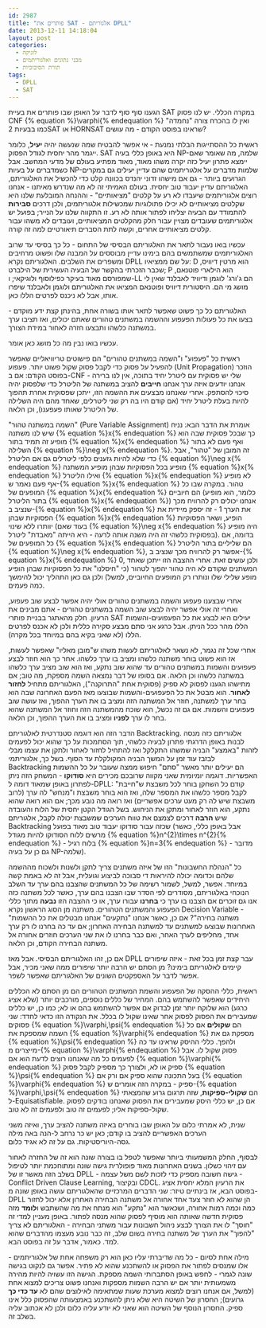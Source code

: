 ```yaml
---
id: 2987
title: "פותרים את SAT - אלגוריתם DPLL"
date: 2013-12-11 14:18:04
layout: post
categories: 
  - לוגיקה
  - מבני נתונים ואלגוריתמים
  - תורת הסיבוכיות
tags: 
  - DPLL
  - SAT
---
```

הגענו סוף סוף לדבר על האופן שבו פותרים את בעיית SAT במקרה הכללי. יש לנו פסוק CNF {% equation %}\varphi{% endequation %} ואין לו בהכרח צורה "נחמדה" כמו בבעיות 2SAT או HORNSAT שראינו בפוסט הקודם - מה עושים?

ראשית כל ההסתייגות הבלתי נמנעת - אי אפשר להבטיח שמה שנעשה יהיה <strong>יעיל</strong>, כלומר ייגמר מהר יחסית לגודל הפסוק. SAT היא באופן כללי בעיה NP-שלמה, מה שאומר שאם יימצא פתרון יעיל כזה יקרה משהו מאוד, מאוד מפתיע בעולם של מדעי המחשב. אבל כשמדברים על בעיות NP-שלמות מדברים על אלגוריתמים שהם עדיין יעילים גם במקרים הגרועים ביותר - גם אם מישהו זדוני יהנדס בכוונה קלט כדי להכשיל את האלגוריתם, האלגוריתם עדיין יעבוד טוב יחסית. בעולם האמיתי זה לא מה שנדרש מאיתנו - אנחנו רוצים אלגוריתמים שיעבדו לא רע על קלטים "מציאותיים" - וההנחה המובלעת שלנו היא שקלטים מציאותיים לא יכילו פתולוגיות שמכשילות אלגוריתמים, ולכן דרכים <strong>סבירות</strong> להתמודד עם הבעיה יצליחו לפתור אותה לא רע. זו התקווה שלנו על הנייר; בפועל יש אלגוריתמים שעובדים מצויין עבור חלק מהקלטים המציאותיים, ועובדים לא משהו עבור קלטים מציאותיים אחרים, וקשה לתת הסברים תיאורטיים למה זה קורה.

עכשיו בואו נעבור לתאר את האלגוריתם הבסיסי של התחום - כל כך בסיסי עד שרוב האלגוריתמים שמשתמשים בהם בימינו עדיין מבוססים על המבנה שלו ופשוט מרחיבים ומשפרים את השלבים. האלגוריתם נקרא DPLL על שם ממציאיו: D הוא מרטין דיוויס, שכבר הזכרתי בהקשר של הבעיה העשירית של הילברט; P הוא הילארי פוטנאם, שמפורסם מאוד בעיקר כפילוסוף ולוגיקאי; ו-LL הם ג'ורג' לוגמן ודיוויד לאבלנד שאין לי מושג מי הם. היסטורית דיוויס ופוטנאם המציאו את האלגוריתם ולוגמן ולאבלנד שיפרו אותו, אבל לא ניכנס לפרטים הללו כאן.

האלגוריתם כל כך פשוט שאפשר לתאר אותו בשורה אחת, בהינתן קצת ידע מוקדם - בצעו את כל פעולות הפעפוע וההשמה במשתנים טהורים שאתם יכולים, ואז תציבו ערך במשתנה כלשהו ותבצעו חזרה לאחור במידת הצורך.

עכשיו בואו נבין מה כל מושג כאן אומר.

ראשית כל "פעפוע" ו"השמה במשתנים טהורים" הם פישוטים טריוויאליים שאפשר להפעיל על פסוק כדי לקבל פסוק שקול פשוט יותר. פעפוע (Unit Propagation) הוזכר בפוסט הקודם: אם ב-CNF שלי יש פסוקית עם ליטרל יחיד בתוכה, אין לנו ברירה - אנחנו יודעים איזה ערך אנחנו <strong>חייבים</strong> להציב במשתנה של הליטרל כדי שלפסוק יהיה סיכוי להסתפק. אחרי שאנחנו מבצעים את ההשמה הזו, ייתכן שפסוקית אחרת תהפוך להיות בעלת ליטרל יחיד (אם קודם היו בה רק שני ליטרלים, שאחד מהם היה השלילה של הליטרל שאותו פעפענו), וכן הלאה.

"השמה במשתנה טהור" (Pure Variable Assignment) אומרת את הדבר הבא: נניח שיש לנו משתנה {% equation %}x{% endequation %} כך שבכל פסוקית שבה הוא מופיע זה תמיד בתור {% equation %}x{% endequation %} ואף פעם לא בתור השלילה {% equation %}\neg x{% endequation %}. זה המובן של "טהור", אבל כדי שלא להיות גזענים כלפי ליטרלים גם אם הליטרל {% equation %}\neg x{% endequation %} מופיע בכל הפסוקיות שבהן מופיע המשתנה {% equation %}x{% endequation %} ואילו הליטרל {% equation %}x{% endequation %} לא מופיע אף פעם נאמר ש-{% equation %}x{% endequation %} טהור. במקרה שבו כל המופעים של {% equation %}x{% endequation %} הם חיוביים (כלומר, הוא מופיע בתור הליטרל {% equation %}x{% endequation %}) אנחנו יכולים רק להרוויח מכך שנציב ב-{% equation %}x{% endequation %} את הערך 1 - זה יספק מיידית את הפסוקיות שבהן {% equation %}x{% endequation %} הופיע, ושאר הפסוקיות יוותרו ללא שינוי (בעוד שאם {% equation %}\neg x{% endequation %} היה מופיע בפסוקית כלשהי זה היה משנה אותה לרעה - היא הייתה "מאבדת" ליטרל). בדומה, אם כל המופעים של {% equation %}x{% endequation %} הם שליליים בתור הליטרל {% equation %}\neg x{% endequation %}, אפשר רק להרוויח מכך שנציב ב-{% equation %}x{% endequation %} 0, ולכן עושים זאת. אחרי ההצבה הזו ייתכן שאחד המשתנים שקודם לא היה טהור יהפוך לטהור (כי "חיסלנו" את כל הפסוקיות שבהן הופיע מופע שלילי שלו ונותרו רק המופעים החיוביים, למשל) ולכן גם כאן התהליך יכול להימשך כמה פעמים.

אחרי שבצענו פעפוע והשמה במשתנים טהורים אולי יהיה אפשר לבצע שוב פעפוע, ואחרי זה אולי אפשר יהיה לבצע שוב השמה במשתנים טהורים - אתם מבינים את הרעיון. חלק מהאתגר בבניית פותרי SAT יעילים היא לבצע את כל הפעפועים-והשמות הללו מהר ככל הניתן. אבל כרגע אני סתם מבצע סקירה כללית ולכן לא אכנס לפרטים הללו (לא שאני בקיא בהם במיוחד בכל מקרה).

אחרי שכל זה נגמר, לא נשאר לאלגוריתם לעשות משהו ש"מובן מאליו" שאפשר לעשות, אז הוא פשוט בוחר משתנה כלשהו ומציב בו ערך כלשהו. אחר כך הוא חוזר לבצע פעפועים והשמות במשתנים טהורים עד שהוא שוב נתקע, ואז הוא שוב מציב ערך כלשהו במשתנה כלשהו וכן הלאה. אם בסופו של דבר נמצאה השמה מספקת, מה טוב; אם מתישהו הגענו לפסוק לא ספיק (פסוקית אחת "התרוקנה"), האלגוריתם מתחיל <strong>לחזור לאחור</strong>. הוא מבטל את כל הפעפועים-והשמות שבוצעו מאז הפעם האחרונה שבה הוא בחר ערך למשתנה, חוזר אל המשתנה הזה ומציב בו את הערך ההפוך, ואז עושה שוב פעפועים והשמות. אם גם זה נכשל, הוא שוכח מהמשתנה הזה וחוזר אל המשתנה שהוא בחר לו ערך <strong>לפניו</strong> ומציב בו את הערך ההפוך, וכן הלאה.

הדבר הזה הוא דוגמה סטנדרטית לאלגוריתם Backtracking. אלגוריתם כזה מנסה לבנות באופן הדרגתי פתרון לבעיה כלשהי, תוך הסתמכות על כך שהוא יכול לפעמים לזהות "באמצע" הבניה שמשהו התקלקל ואז להתחיל לחזור לאחור ולתקן את עצמו מבלי לבזבז עוד זמן על המשך הבניה המקולקלת עד הסוף. בשל כך, אלגוריתמי Backtracking הם יעילים יותר מאשר "סתם" חיפוש ממצה שעובר על כל ההשמות האפשריות. דוגמה יומיומית שאני מקווה שרובכם מכירים היא <strong>סודוקו</strong> - המשחק הזה ניתן לפתרון באופן שמאוד דומה ל-DPLL: קודם כל השחקן בוחר לכל משבצת ש"חייבת" לקבל מספר כלשהו את המספר שלה, ואז הוא בוחר משבצת ו"מנחש" לה ערך (לרוב משבצת שיש לה רק מעט ערכים אפשריים) ואז רואה מה נובע מכך; אם הוא רואה שהוא נתקע, הוא חוזר לאחור ומתקן את הניחוש. בשל הגודל הקטן יחסית של הלוח והעובדה שיש <strong>הרבה</strong> דרכים לצמצם את טווח הערכים שמשבצת יכולה לקבל, אלגוריתם Backtracking שכזה עבור סודוקו יעבוד טוב מאוד בפועל (אבל באופן כללי, כאשר מרשים ללוח הסודוקו להיות מגודל {% equation %}n^{2}\times n^{2}{% endequation %} - בלוח רגיל {% equation %}n=3{% endequation %} - מדובר גם כן על בעיה NP-שלמה).

כל "הנהלת החשבונות" הזו של איזה משתנים צריך לתקן ולשנות ולשכוח מההשמה שלהם וכדומה יכולה להיראות די סבוכה לביצוע וגועלית, אבל זה לא באמת קשה במיוחד. אפשר, למשל, לשמור רשימה של כל המשתנים שהצבנו בהם ערך עד השלב הנוכחי באלגוריתם, מסודרים לפי הסדר שבו הצבנו בהם ערך, כאשר לכל משתנה כזה אנו גם זוכרים אם הצבנו בו ערך כי <strong>בחרנו</strong> עבורו ערך, או כי ההצבה הזו <strong>נבעה</strong> מתוך כללי הפעפוע והמשתנים הטהורים. משתנה מן הסוג הראשון נקרא Decision Variable - "משתנה בחירה"? אם כן, כאשר אנחנו "נתקעים" אנחנו מבטלים את כל ההשמות האחרונות שבוצעו למשתנים עד למשתנה הבחירה האחרון; אם עד כה בחרנו לו רק ערך אחד, מחליפים לערך האחר, ואם כבר בחרנו לו את שני הערכים חוזרים אחורה אל משתנה הבחירה הקודם, וכן הלאה.

אם כן, זהו האלגוריתם הבסיסי. אבל מאז DPLL עבר קצת זמן בכל זאת - איזה שיפורים קיימים לאלגוריתם בימינו? מן הסתם יש הרבה יותר שיפורים ממה שאני מכיר, אבל אפשר לדבר על האספקטים השונים של האלגוריתם שאפשר לשפר.

ראשית, כללי ההסקה של הפעפוע והשמת המשתנים הטהורים הם מן הסתם לא הכללים היחידים שאפשר להשתמש בהם. המחיר של כללים נוספים, מורכבים יותר (שלא אציג כרגע) הוא שלוקח יותר זמן לבדוק אם אפשר להשתמש בהם או לא; כמו כן, יש כללים שמעבירים את הפסוק לפסוק אחר שאינו שקול לו בכלל. את הנקודה הזו כדאי לחדד: שני פסוקים {% equation %}\varphi,\psi{% endequation %} הם <strong>שקולים</strong> אם כל השמה שמספקת את {% equation %}\varphi{% endequation %} מספקת גם את {% equation %}\psi{% endequation %} ולהפך. כללי ההיסק שראינו עד כה מייצרים מ-{% equation %}\varphi{% endequation %} פסוק שקול לו. אבל לפעמים כל מה שאנחנו רוצים לדעת הוא אם {% equation %}\varphi{% endequation %} ספיק או לא, ולצורך כך מספיק לקבל פסוק {% equation %}\psi{% endequation %} בעל התכונה שהוא ספיק אם ורק אם {% equation %}\varphi{% endequation %} ספיק - במקרה הזה אומרים ש-{% equation %}\varphi,\psi{% endequation %} הם <strong>שקולי-ספיקות</strong>, שזה תרגום גרוע שהמצאתי ל-Equisatisfiable. אם כן, יש כללי היסק שמעבירים את הפסוק שאנחנו בודקים לפסוק שקול-ספיקות אליו; לפעמים זה טוב ולפעמים זה לא טוב.

שנית, לא אמרתי כלום על האופן שבו בוחרים באיזה משתנה להציב ערך, ואיזה משני הערכים האפשריים להציב בו קודם; כאן יש כר נרחב ל-הנה באה מילה גסה-היוריסטיקות. גם על זה לא אגיד כלום.

לבסוף, החלק המשמעותי ביותר שאפשר לטפל בו בצורה שונה הוא זה של החזרה לאחור עם זיהוי כשלון. בשנים האחרונות מאוד פופולרית גישה שונה ומתוחכמת יותר לטיפול בשלב הזה מאשר זו של DPLL - גישה חשובה מספיק כדי לזכות לשם משל עצמה - Conflict Driven Clause Learning, ובקיצור CDCL. את הרעיון המלא יחסית אציג בפוסט הבא, אז בינתיים טיזר: שני הדברים המרכזיים שהאלגוריתם עושה באופן שונה מ-DPLL הן שהוא לא חוזר צעד אחד אחורה אל משתנה הבחירה האחרון אלא יכול לחזור כמה וכמה רמות אחורה, ושכאשר הוא "נתקע" הוא מנתח את מה שהשתבש ו<strong>לומד</strong> מזה פסוקית חדשה שאותה הוא מוסיף לפסוק שהוא מנסה לפתור. באופן מעניין למדי זה "חוסך" לו את הצורך לבצע ניהול חשבונות עבור משתני הבחירה - האלגוריתם לא צריך "להפוך" את הערך של משתנה בחירה בשום שלב, זה כבר נובע מעצמו מהדברים שהוא למד. כאמור, אדבר על זה בפוסט הבא.

מילה אחת לסיום - כל מה שדיברתי עליו כאן הוא רק משפחה אחת של אלגוריתמים - אלו שמנסים לפתור את הפסוק או להשתכנע שהוא לא פתיר. אפשר גם לנקוט בגישה שונה לגמרי - לחפש באופן הסתברותי השמה מספקת. הגישה הזו עשויה להיות מהירה משמעותית יותר אם יש הרבה השמות מספקות ואנחנו פשוט צריכים למצוא אחת (למשל, אם אנחנו רוצים למצוא מערכת שעות שמתאימה לאילוצים שהם לא <strong>עד כדי כך</strong> גרועים); החסרון של השיטה היא שלא ניתן להשתכנע באמצעותה שהפסוק כלל אינו ספיק. החסרון הנוסף של השיטה הוא שאני לא יודע עליה כלום ולכן לא אכתוב עליה בשלב זה.

